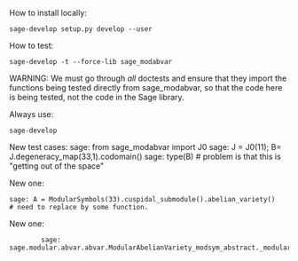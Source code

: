 How to install locally:

    sage-develop setup.py develop --user

How to test:

    sage-develop -t --force-lib sage_modabvar

WARNING: We must go through *all* doctests and ensure that they import the
functions being tested directly from sage_modabvar, so that the code here
is being tested, not the code in the Sage library.


Always use:

    sage-develop

New test cases:
    sage: from sage_modabvar import J0
    sage: J = J0(11); B= J.degeneracy_map(33,1).codomain()
    sage: type(B)
    # problem is that this is "getting out of the space"

New one:

    sage: A = ModularSymbols(33).cuspidal_submodule().abelian_variety()
    # need to replace by some function.


New one:

            sage: sage.modular.abvar.abvar.ModularAbelianVariety_modsym_abstract._modular_symbols(A)


